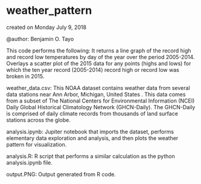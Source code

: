# weather_pattern

created on Monday July 9, 2018 

@author: Benjamin O. Tayo

This code performs the following:
It returns a line graph of the record high and record low temperatures by day of the year over the period 2005-2014. 
Overlays a scatter plot of the 2015 data for any points (highs and lows) for which the ten year record (2005-2014) record high or record low was broken in 2015.

weather_data.csv: This NOAA dataset contains weather data from several data stations near Ann Arbor, Michigan, United States . This data comes from a subset of The National Centers for Environmental Information (NCEI) Daily Global Historical Climatology Network (GHCN-Daily). The GHCN-Daily is comprised of daily climate records from thousands of land surface stations across the globe. 

analysis.ipynb: Jupiter notebook that imports the dataset, performs elementary data exploration and analysis, and then plots the weather pattern for visualization.

analysis.R: R script that performs a similar calculation as the python analysis.ipynb file.

output.PNG: Output generated from R code.
